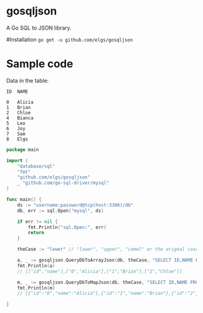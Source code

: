 gosqljson
=========

A Go SQL to JSON library.

#Installation
`go get -u github.com/elgs/gosqljson`

# Sample code
Data in the table:
```
ID	NAME

0	Alicia
1	Brian
2	Chloe
4	Bianca
5	Leo
6	Joy
7	Sam
8	Elgs
```
```go
package main

import (
	"database/sql"
	"fmt"
	"github.com/elgs/gosqljson"
	_ "github.com/go-sql-driver/mysql"
)

func main() {
	ds := "username:password@tcp(host:3306)/db"
	db, err := sql.Open("mysql", ds)

	if err != nil {
		fmt.Println("sql.Open:", err)
		return
	}

	theCase := "lower" // "lower", "upper", "camel" or the orignal case if this is anything other than these three

	a, _ := gosqljson.QueryDbToArrayJson(db, theCase, "SELECT ID,NAME FROM t LIMIT ?,?", 0, 3)
	fmt.Println(a)
	// [["id","name"],["0","Alicia"],["1","Brian"],["2","Chloe"]]

	m, _ := gosqljson.QueryDbToMapJson(db, theCase, "SELECT ID,NAME FROM t LIMIT ?,?", 0, 3)
	fmt.Println(m)
	// [{"id":"0","name":"Alicia"},{"id":"1","name":"Brian"},{"id":"2","name":"Chloe"}]

}
```